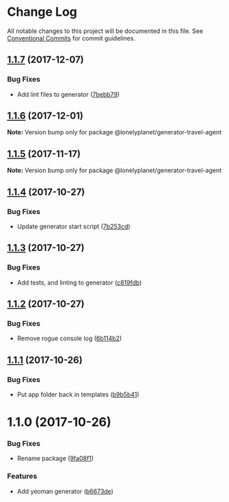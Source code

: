 # Change Log

All notable changes to this project will be documented in this file.
See [Conventional Commits](https://conventionalcommits.org) for commit guidelines.

<a name="1.1.7"></a>
## [1.1.7](https://github.com/lonelyplanet/travel-agent/compare/@lonelyplanet/generator-travel-agent@1.1.6...@lonelyplanet/generator-travel-agent@1.1.7) (2017-12-07)


### Bug Fixes

* Add lint files to generator ([7bebb79](https://github.com/lonelyplanet/travel-agent/commit/7bebb79))




<a name="1.1.6"></a>
## [1.1.6](https://github.com/lonelyplanet/travel-agent/compare/@lonelyplanet/generator-travel-agent@1.1.5...@lonelyplanet/generator-travel-agent@1.1.6) (2017-12-01)




**Note:** Version bump only for package @lonelyplanet/generator-travel-agent

<a name="1.1.5"></a>
## [1.1.5](https://github.com/lonelyplanet/travel-agent/compare/@lonelyplanet/generator-travel-agent@1.1.4...@lonelyplanet/generator-travel-agent@1.1.5) (2017-11-17)




**Note:** Version bump only for package @lonelyplanet/generator-travel-agent

<a name="1.1.4"></a>
## [1.1.4](https://github.com/lonelyplanet/travel-agent/compare/@lonelyplanet/generator-travel-agent@1.1.3...@lonelyplanet/generator-travel-agent@1.1.4) (2017-10-27)


### Bug Fixes

* Update generator start script ([7b253cd](https://github.com/lonelyplanet/travel-agent/commit/7b253cd))




<a name="1.1.3"></a>
## [1.1.3](https://github.com/lonelyplanet/travel-agent/compare/@lonelyplanet/generator-travel-agent@1.1.2...@lonelyplanet/generator-travel-agent@1.1.3) (2017-10-27)


### Bug Fixes

* Add tests, and linting to generator ([c819fdb](https://github.com/lonelyplanet/travel-agent/commit/c819fdb))




<a name="1.1.2"></a>
## [1.1.2](https://github.com/lonelyplanet/travel-agent/compare/@lonelyplanet/generator-travel-agent@1.1.1...@lonelyplanet/generator-travel-agent@1.1.2) (2017-10-27)


### Bug Fixes

* Remove rogue console log ([6b114b2](https://github.com/lonelyplanet/travel-agent/commit/6b114b2))




<a name="1.1.1"></a>
## [1.1.1](https://github.com/lonelyplanet/travel-agent/compare/@lonelyplanet/generator-travel-agent@1.1.0...@lonelyplanet/generator-travel-agent@1.1.1) (2017-10-26)


### Bug Fixes

* Put app folder back in templates ([b9b5b41](https://github.com/lonelyplanet/travel-agent/commit/b9b5b41))




<a name="1.1.0"></a>
# 1.1.0 (2017-10-26)


### Bug Fixes

* Rename package ([9fa08f1](https://github.com/lonelyplanet/travel-agent/commit/9fa08f1))


### Features

* Add yeoman generator ([b6673de](https://github.com/lonelyplanet/travel-agent/commit/b6673de))
